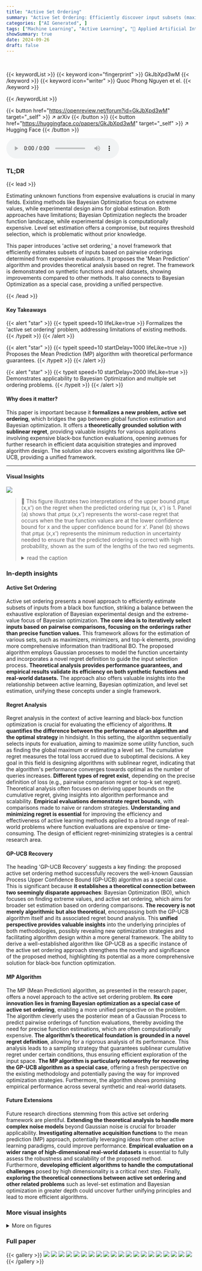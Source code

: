 ```yaml
---
title: "Active Set Ordering"
summary: "Active Set Ordering: Efficiently discover input subsets (maximizers, top-k) of expensive black-box functions via pairwise comparisons, using a novel Mean Prediction algorithm with theoretical guarante..."
categories: ["AI Generated", ]
tags: ["Machine Learning", "Active Learning", "🏢 Applied Artificial Intelligence Institute, Deakin University",]
showSummary: true
date: 2024-09-26
draft: false
---
```


<br>

{{< keywordList >}}
{{< keyword icon="fingerprint" >}} GkJbXpd3wM {{< /keyword >}}
{{< keyword icon="writer" >}} Quoc Phong Nguyen et el. {{< /keyword >}}
 
{{< /keywordList >}}

{{< button href="https://openreview.net/forum?id=GkJbXpd3wM" target="_self" >}}
↗ arXiv
{{< /button >}}
{{< button href="https://huggingface.co/papers/GkJbXpd3wM" target="_self" >}}
↗ Hugging Face
{{< /button >}}



<audio controls>
    <source src="https://ai-paper-reviewer.com/GkJbXpd3wM/podcast.wav" type="audio/wav">
    Your browser does not support the audio element.
</audio>


### TL;DR


{{< lead >}}

Estimating unknown functions from expensive evaluations is crucial in many fields. Existing methods like Bayesian Optimization focus on extreme values, while experimental design aims for global estimation.  Both approaches have limitations; Bayesian Optimization neglects the broader function landscape, while experimental design is computationally expensive.  Level set estimation offers a compromise, but requires threshold selection, which is problematic without prior knowledge.

This paper introduces 'active set ordering,' a novel framework that efficiently estimates subsets of inputs based on pairwise orderings determined from expensive evaluations.  It proposes the 'Mean Prediction' algorithm and provides theoretical analysis based on regret. The framework is demonstrated on synthetic functions and real datasets, showing improvements compared to other methods.  It also connects to Bayesian Optimization as a special case, providing a unified perspective.

{{< /lead >}}


#### Key Takeaways

{{< alert "star" >}}
{{< typeit speed=10 lifeLike=true >}} Formalizes the 'active set ordering' problem, addressing limitations of existing methods. {{< /typeit >}}
{{< /alert >}}

{{< alert "star" >}}
{{< typeit speed=10 startDelay=1000 lifeLike=true >}} Proposes the Mean Prediction (MP) algorithm with theoretical performance guarantees. {{< /typeit >}}
{{< /alert >}}

{{< alert "star" >}}
{{< typeit speed=10 startDelay=2000 lifeLike=true >}} Demonstrates applicability to Bayesian Optimization and multiple set ordering problems. {{< /typeit >}}
{{< /alert >}}

#### Why does it matter?
This paper is important because it **formalizes a new problem, active set ordering**, which bridges the gap between global function estimation and Bayesian optimization.  It offers a **theoretically grounded solution with sublinear regret**, providing valuable insights for various applications involving expensive black-box function evaluations, opening avenues for further research in efficient data acquisition strategies and improved algorithm design. The solution also recovers existing algorithms like GP-UCB, providing a unified framework.

------
#### Visual Insights



![](https://ai-paper-reviewer.com/GkJbXpd3wM/figures_3_1.jpg)

> 🔼 This figure illustrates two interpretations of the upper bound  ρπμε (x,x')  on the regret when the predicted ordering πμε (x, x') is 1.  Panel (a) shows that ρπμε (x,x') represents the worst-case regret that occurs when the true function values are at the lower confidence bound for x and the upper confidence bound for x'. Panel (b) shows that ρπμε (x,x') represents the minimum reduction in uncertainty needed to ensure that the predicted ordering is correct with high probability, shown as the sum of the lengths of the two red segments.
> <details>
> <summary>read the caption</summary>
> Figure 1: Interpretations of the upper bound ρπμε (x,x') when πμε (x, x') = 1.
> </details>







### In-depth insights


#### Active Set Ordering
Active set ordering presents a novel approach to efficiently estimate subsets of inputs from a black box function, striking a balance between the exhaustive exploration of Bayesian experimental design and the extreme-value focus of Bayesian optimization.  **The core idea is to iteratively select inputs based on pairwise comparisons, focusing on the orderings rather than precise function values.** This framework allows for the estimation of various sets, such as maximizers, minimizers, and top-k elements, providing more comprehensive information than traditional BO. The proposed algorithm employs Gaussian processes to model the function uncertainty and incorporates a novel regret definition to guide the input selection process.  **Theoretical analysis provides performance guarantees, and empirical results validate its efficiency on both synthetic functions and real-world datasets.** The approach also offers valuable insights into the relationship between active learning, Bayesian optimization, and level set estimation, unifying these concepts under a single framework.

#### Regret Analysis
Regret analysis in the context of active learning and black-box function optimization is crucial for evaluating the efficiency of algorithms.  **It quantifies the difference between the performance of an algorithm and the optimal strategy** in hindsight.  In this setting, the algorithm sequentially selects inputs for evaluation, aiming to maximize some utility function, such as finding the global maximum or estimating a level set. The cumulative regret measures the total loss accrued due to suboptimal decisions. A key goal in this field is designing algorithms with sublinear regret, indicating that the algorithm's performance converges towards optimal as the number of queries increases.  **Different types of regret exist**, depending on the precise definition of loss (e.g., pairwise comparison regret or top-k set regret).  Theoretical analysis often focuses on deriving upper bounds on the cumulative regret, giving insights into algorithm performance and scalability.  **Empirical evaluations demonstrate regret bounds**, with comparisons made to naive or random strategies. **Understanding and minimizing regret is essential** for improving the efficiency and effectiveness of active learning methods applied to a broad range of real-world problems where function evaluations are expensive or time-consuming.  The design of efficient regret-minimizing strategies is a central research area.

#### GP-UCB Recovery
The heading 'GP-UCB Recovery' suggests a key finding: the proposed active set ordering method successfully recovers the well-known Gaussian Process Upper Confidence Bound (GP-UCB) algorithm as a special case.  This is significant because **it establishes a theoretical connection between two seemingly disparate approaches**: Bayesian Optimization (BO), which focuses on finding extreme values, and active set ordering, which aims for broader set estimation based on ordering comparisons.  **The recovery is not merely algorithmic but also theoretical**, encompassing both the GP-UCB algorithm itself and its associated regret bound analysis.  This **unified perspective provides valuable insights** into the underlying principles of both methodologies, possibly revealing new optimization strategies and facilitating algorithm design within a more general framework. The ability to derive a well-established algorithm like GP-UCB as a specific instance of the active set ordering approach strengthens the novelty and significance of the proposed method, highlighting its potential as a more comprehensive solution for black-box function optimization.

#### MP Algorithm
The MP (Mean Prediction) algorithm, as presented in the research paper, offers a novel approach to the active set ordering problem.  **Its core innovation lies in framing Bayesian optimization as a special case of active set ordering**, enabling a more unified perspective on the problem.  The algorithm cleverly uses the posterior mean of a Gaussian Process to predict pairwise orderings of function evaluations, thereby avoiding the need for precise function estimations, which are often computationally expensive.  **The algorithm’s theoretical foundation is grounded in a novel regret definition**, allowing for a rigorous analysis of its performance. This analysis leads to a sampling strategy that guarantees sublinear cumulative regret under certain conditions, thus ensuring efficient exploration of the input space.  **The MP algorithm is particularly noteworthy for recovering the GP-UCB algorithm as a special case**, offering a fresh perspective on the existing methodology and potentially paving the way for improved optimization strategies.  Furthermore, the algorithm shows promising empirical performance across several synthetic and real-world datasets.

#### Future Extensions
Future research directions stemming from this active set ordering framework are plentiful.  **Extending the theoretical analysis to handle more complex noise models** beyond Gaussian noise is crucial for broader applicability.  **Investigating alternative acquisition functions** to the mean prediction (MP) approach, potentially leveraging ideas from other active learning paradigms, could improve performance.  **Empirical evaluation on a wider range of high-dimensional real-world datasets** is essential to fully assess the robustness and scalability of the proposed method.  Furthermore, **developing efficient algorithms to handle the computational challenges** posed by high dimensionality is a critical next step.  Finally, **exploring the theoretical connections between active set ordering and other related problems** such as level-set estimation and Bayesian optimization in greater depth could uncover further unifying principles and lead to more efficient algorithms.


### More visual insights

<details>
<summary>More on figures
</summary>


![](https://ai-paper-reviewer.com/GkJbXpd3wM/figures_7_1.jpg)

> 🔼 This figure compares the performance of two algorithms, MP and Var, in estimating the top 20 inputs (S(20)) of a synthetic function.  The MP algorithm uses a novel mean prediction approach, while Var is a baseline uncertainty sampling method.  The plots show the sampling inputs selected by each algorithm over 40 iterations, along with the GP posterior mean, upper and lower confidence bounds, and the true top 20 inputs.  The histograms show the distribution of sampling inputs across the input domain for each algorithm.  The figure highlights how the MP algorithm focuses sampling on the boundary region of the top 20 inputs, whereas the Var algorithm samples more uniformly across the input space.
> <details>
> <summary>read the caption</summary>
> Figure 2: Plot of sampling inputs, GP posterior distribution, and the performance of (a) MP and (b) Var in estimating S(20) of a synthetic function. The comparison pair is (xt, x) in (11). The histogram on the horizontal axis shows the frequency of sampling inputs in 40 iterations.
> </details>



![](https://ai-paper-reviewer.com/GkJbXpd3wM/figures_8_1.jpg)

> 🔼 This figure displays the performance of different algorithms in estimating top-k sets of a blackbox function.  The top row (s:a-d) shows results for estimating the top 5 elements (k=5) across four different test functions (GP sample, Branin-Hoo, Goldstein-Price, Hartmann-6D), while the bottom row (m:a-d) shows results for simultaneously estimating the top 1, 10, and 20 elements (k=1,10,20).  The plots in the middle row (s:e-g) and the bottom row (m:e-g) show the same results on three real-world datasets (NO3, Phosphorus, Humidity). The y-axis represents the regret, a measure of the algorithm's error, and the x-axis represents the number of iterations. Each plot compares the MP algorithm with various sampling strategies against the baseline algorithms Rand and Var.
> <details>
> <summary>read the caption</summary>
> Figure 3: Plots of the regret against the iteration in estimating (s:a-f) the top-5 set S(5) and (m:a-f) multiple top-k sets: S(1), S(10), and S(20).
> </details>



![](https://ai-paper-reviewer.com/GkJbXpd3wM/figures_9_1.jpg)

> 🔼 This figure compares the performance of the Mean Prediction (MP) algorithm with different sampling strategies (xt ∈ {xt ∇ x′, xt △ x′, xt ∨ x′, xt ∧ x′}) against three baselines (PI, EI, MES) for solving the Bayesian Optimization problem.  The results are shown for four datasets: Branin-Hoo, NO3, Phosphorus, and Humidity.  Each plot shows the regret (a measure of error) over a number of iterations.  The goal is to observe how the different methods converge to finding the maximizer of the function and how the different sampling strategies within the MP algorithm perform.
> <details>
> <summary>read the caption</summary>
> Figure 4: Plots of the regret of the predicted maximizer against the iteration.
> </details>



![](https://ai-paper-reviewer.com/GkJbXpd3wM/figures_17_1.jpg)

> 🔼 This figure compares the performance of two algorithms, MP and Var, in estimating the top 20 inputs (S(20)) with the highest function values from a synthetic function.  It visually shows the sampling points chosen by each algorithm over 40 iterations. The plot includes the GP posterior mean, upper and lower confidence bounds, and highlights correctly and incorrectly predicted top-20 inputs, as well as missing top-20 inputs. The histograms display the frequency distribution of sampling points selected by each method. The comparison pair (x<sub>t</sub>, x') refers to the pair of inputs used to evaluate the active set ordering.
> <details>
> <summary>read the caption</summary>
> Figure 2: Plot of sampling inputs, GP posterior distribution, and the performance of (a) MP and (b) Var in estimating S(20) of a synthetic function. The comparison pair is (x<sub>t</sub>, x') in (11). The histogram on the horizontal axis shows the frequency of sampling inputs in 40 iterations.
> </details>



</details>






### Full paper

{{< gallery >}}
<img src="https://ai-paper-reviewer.com/GkJbXpd3wM/1.png" class="grid-w50 md:grid-w33 xl:grid-w25" />
<img src="https://ai-paper-reviewer.com/GkJbXpd3wM/2.png" class="grid-w50 md:grid-w33 xl:grid-w25" />
<img src="https://ai-paper-reviewer.com/GkJbXpd3wM/3.png" class="grid-w50 md:grid-w33 xl:grid-w25" />
<img src="https://ai-paper-reviewer.com/GkJbXpd3wM/4.png" class="grid-w50 md:grid-w33 xl:grid-w25" />
<img src="https://ai-paper-reviewer.com/GkJbXpd3wM/5.png" class="grid-w50 md:grid-w33 xl:grid-w25" />
<img src="https://ai-paper-reviewer.com/GkJbXpd3wM/6.png" class="grid-w50 md:grid-w33 xl:grid-w25" />
<img src="https://ai-paper-reviewer.com/GkJbXpd3wM/7.png" class="grid-w50 md:grid-w33 xl:grid-w25" />
<img src="https://ai-paper-reviewer.com/GkJbXpd3wM/8.png" class="grid-w50 md:grid-w33 xl:grid-w25" />
<img src="https://ai-paper-reviewer.com/GkJbXpd3wM/9.png" class="grid-w50 md:grid-w33 xl:grid-w25" />
<img src="https://ai-paper-reviewer.com/GkJbXpd3wM/10.png" class="grid-w50 md:grid-w33 xl:grid-w25" />
<img src="https://ai-paper-reviewer.com/GkJbXpd3wM/11.png" class="grid-w50 md:grid-w33 xl:grid-w25" />
<img src="https://ai-paper-reviewer.com/GkJbXpd3wM/12.png" class="grid-w50 md:grid-w33 xl:grid-w25" />
<img src="https://ai-paper-reviewer.com/GkJbXpd3wM/13.png" class="grid-w50 md:grid-w33 xl:grid-w25" />
<img src="https://ai-paper-reviewer.com/GkJbXpd3wM/14.png" class="grid-w50 md:grid-w33 xl:grid-w25" />
<img src="https://ai-paper-reviewer.com/GkJbXpd3wM/15.png" class="grid-w50 md:grid-w33 xl:grid-w25" />
<img src="https://ai-paper-reviewer.com/GkJbXpd3wM/16.png" class="grid-w50 md:grid-w33 xl:grid-w25" />
<img src="https://ai-paper-reviewer.com/GkJbXpd3wM/17.png" class="grid-w50 md:grid-w33 xl:grid-w25" />
<img src="https://ai-paper-reviewer.com/GkJbXpd3wM/18.png" class="grid-w50 md:grid-w33 xl:grid-w25" />
<img src="https://ai-paper-reviewer.com/GkJbXpd3wM/19.png" class="grid-w50 md:grid-w33 xl:grid-w25" />
<img src="https://ai-paper-reviewer.com/GkJbXpd3wM/20.png" class="grid-w50 md:grid-w33 xl:grid-w25" />
{{< /gallery >}}